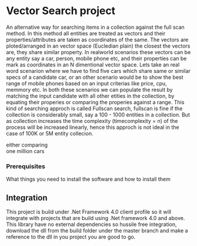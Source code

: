 # Vector Search project

 An alternative way for searching items in a collection against the full scan method. In this method all entities are treated as vectors and their properties/attributes are taken as coordinates of the same.
 The vectors are ploted/arranged in an vector space (Eucledian plain) the closest the vectors are, they share similar property. In realworld scenarios these vectors can be any entity say a car, person, mobile phone etc, 
 and their properties can be mark as coordinates in an N dimentional vector space. Lets take an real word scenarion where we have to find five cars which share same or similar specs of a candidate car, or an other scenario would
 be to show the best range of mobile phones based on an input criterias like price, cpu, memmory etc. In both these scenarios we can populate the result by matching the input candidate with all other etities in the collection,
 by equating their properies or comparing the properies against a range. This kind of searching approch is called Fullscan search, fullscan is fine if the collection is considerably small, say a 100 - 1000 entities in a collection.
 But as collection increases the time complexity (timecomplexity = n) of the process will be increased linearly, hence this approch is not ideal in the case of 100K or 5M entity collecion. 

  either comparing  
   one million cars   

### Prerequisites

What things you need to install the software and how to install them

## Integration

This project is build under .Net Framework 4.0 client profile so it will integrate with projects that are build using .Net framework 4.0 and above.
This library have no external dependencies so hussile free integration, download the dll from the build folder under the master branch and make a reference to the dll 
in you project you are good to go.